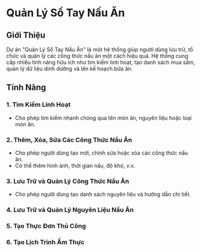 # Quản Lý Sổ Tay Nấu Ăn

## Giới Thiệu

Dự án "Quản Lý Sổ Tay Nấu Ăn" là một hệ thống giúp người dùng lưu trữ, tổ chức và quản lý các công thức nấu ăn một cách hiệu quả. Hệ thống cung cấp nhiều tính năng hữu ích như tìm kiếm linh hoạt, tạo danh sách mua sắm, quản lý dữ liệu dinh dưỡng và lên kế hoạch bữa ăn.

## Tính Năng

### 1. Tìm Kiếm Linh Hoạt
- Cho phép tìm kiếm nhanh chóng qua tên món ăn, nguyên liệu hoặc loại món ăn.
### 2. Thêm, Xóa, Sửa Các Công Thức Nấu Ăn
- Cho phép người dùng tạo mới, chỉnh sửa hoặc xóa các công thức nấu ăn.
- Có thể thêm hình ảnh, thời gian nấu, độ khó, v.v.
### 3. Lưu Trữ và Quản Lý Công Thức Nấu Ăn
- Cho phép người dùng tạo danh sách nguyên liệu và hướng dẫn chi tiết.
### 4. Lưu Trữ và Quản Lý Nguyên Liệu Nấu Ăn
### 5. Tạo Thực Đơn Thủ Công
### 6. Tạo Lịch Trình Ẩm Thực
